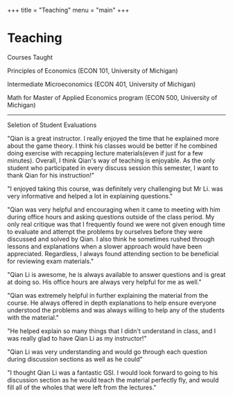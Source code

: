 +++
title = "Teaching"
menu = "main"
+++

# Teaching


Courses Taught

Principles of Economics (ECON 101, University of Michigan)

Intermediate Microeconomics (ECON 401, University of Michigan)

Math for Master of Applied Economics program (ECON 500, University of Michigan)

---

Seletion of Student Evaluations

"Qian is a great instructor. I really enjoyed the time that he explained more about the game theory. I think his classes would be better
if he combined doing exercise with recapping lecture materials(even if just for a few minutes). Overall, I think Qian's way of teaching
is enjoyable. As the only student who participated in every discuss session this semester, I want to thank Qian for his instruction!"

"I enjoyed taking this course, was definitely very challenging but Mr Li. was very informative and helped a lot in explaining questions."

"Qian was very helpful and encouraging when it came to meeting with him during office hours and asking questions outside of the
class period. My only real critique was that I frequently found we were not given enough time to evaluate and attempt the problems
by ourselves before they were discussed and solved by Qian. I also think he sometimes rushed through lessons and explanations
when a slower approach would have been appreciated. Regardless, I always found attending section to be beneficial for reviewing
exam materials."

"Qian Li is awesome, he is always available to answer questions and is great at doing so. His office hours are always very helpful
for me as well."

"Qian was extremely helpful in further explaining the material from the course. He always offered in depth explanations to help
ensure everyone understood the problems and was always willing to help any of the students with the material."


"He helped explain so many things that I didn't understand in class, and I was really glad to have Qian Li as my instructor!"

"Qian Li was very understanding and would go through each question during discussion sections as well as he could"

"I thought Qian Li was a fantastic GSI. I would look forward to going to his discussion section as he would teach the material
perfectly fly, and would fill all of the wholes that were left from the lectures."
